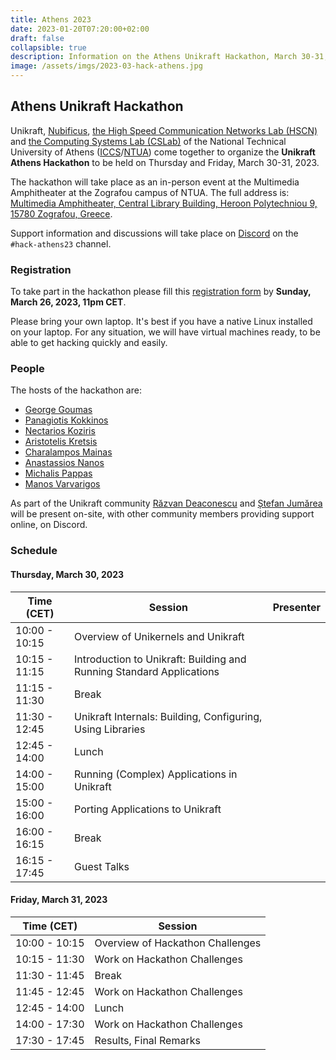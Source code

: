 ```yaml
---
title: Athens 2023
date: 2023-01-20T07:20:00+02:00
draft: false
collapsible: true
description: Information on the Athens Unikraft Hackathon, March 30-31, 2023
image: /assets/imgs/2023-03-hack-athens.jpg
---
```


## Athens Unikraft Hackathon

Unikraft, [Nubificus](https://nubificus.co.uk/), [the High Speed Communication Networks Lab (HSCN)](http://hscnl.ece.ntua.gr/) and [the Computing Systems Lab (CSLab)](http://www.cslab.ece.ntua.gr/) of the National Technical University of Athens ([ICCS](https://www.iccs.gr/en/)/[NTUA](https://www.ntua.gr/en/)) come together to organize the **Unikraft Athens Hackathon** to be held on Thursday and Friday, March 30-31, 2023.

The hackathon will take place as an in-person event at the Multimedia Amphitheater at the Zografou campus of NTUA.
The full address is: [Multimedia Amphitheater, Central Library Building, Heroon Polytechniou 9, 15780 Zografou, Greece](https://goo.gl/maps/NPyEgR286NdeCM2X7).

Support information and discussions will take place on [Discord](http://bit.ly/UnikraftDiscord) on the `#hack-athens23` channel.

### Registration

To take part in the hackathon please fill this [registration form](https://forms.gle/a315sJrzRQV8rZdz8) by **Sunday, March 26, 2023, 11pm CET**.

Please bring your own laptop.
It's best if you have a native Linux installed on your laptop.
For any situation, we will have virtual machines ready, to be able to get hacking quickly and easily.

### People

The hosts of the hackathon are:

* [George Goumas](http://www.cslab.ntua.gr/~goumas/)
* [Panagiotis Kokkinos](https://gr.linkedin.com/in/panagiotis-kokkinos-8238783)
* [Nectarios Koziris](http://www.cslab.ntua.gr/~nkoziris/)
* [Aristotelis Kretsis](https://www.ece.ntua.gr/en/staff/245)
* [Charalampos Mainas](https://cmainas.gitlab.io/)
* [Anastassios Nanos](https://ananos.co.uk/)
* [Michalis Pappas](https://github.com/michpappas)
* [Manos Varvarigos](https://www.ece.ntua.gr/en/staff/193)

As part of the Unikraft community [Răzvan Deaconescu](https://github.com/razvand/) and [Ștefan Jumărea](https://github.com/StefanJum) will be present on-site, with other community members providing support online, on Discord.

### Schedule

#### Thursday, March 30, 2023

| Time (CET)    | Session                                                              | Presenter          |
| ------------- | -------------------------------------------------------------------- | ------------------ |
| 10:00 - 10:15 | Overview of Unikernels and Unikraft                                  |                    |
| 10:15 - 11:15 | Introduction to Unikraft: Building and Running Standard Applications |                    |
| 11:15 - 11:30 | Break                                                                |                    |
| 11:30 - 12:45 | Unikraft Internals: Building, Configuring, Using Libraries           |                    |
| 12:45 - 14:00 | Lunch                                                                |                    |
| 14:00 - 15:00 | Running (Complex) Applications in Unikraft                           |                    |
| 15:00 - 16:00 | Porting Applications to Unikraft                                     |                    |
| 16:00 - 16:15 | Break                                                                |                    |
| 16:15 - 17:45 | Guest Talks                                                          |                    |

#### Friday, March 31, 2023

| Time (CET)    | Session                                             |
| ------------- | --------------------------------------------------- |
| 10:00 - 10:15 | Overview of Hackathon Challenges                    |
| 10:15 - 11:30 | Work on Hackathon Challenges                        |
| 11:30 - 11:45 | Break                                               |
| 11:45 - 12:45 | Work on Hackathon Challenges                        |
| 12:45 - 14:00 | Lunch                                               |
| 14:00 - 17:30 | Work on Hackathon Challenges                        |
| 17:30 - 17:45 | Results, Final Remarks                              |
